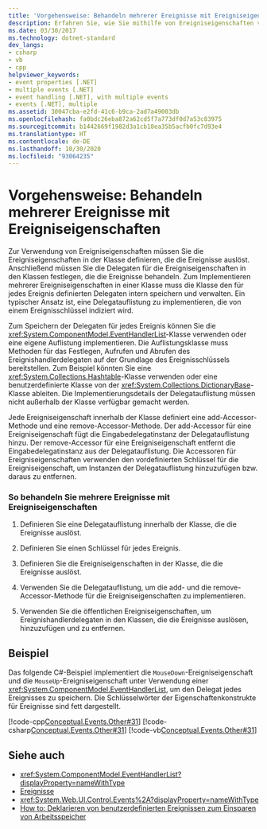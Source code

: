 ```yaml
---
title: 'Vorgehensweise: Behandeln mehrerer Ereignisse mit Ereigniseigenschaften'
description: Erfahren Sie, wie Sie mithilfe von Ereigniseigenschaften viele Ereignisse verarbeiten. Definieren Sie Delegatsammlungen, Ereignisschlüssel und Ereigniseigenschaften. Implementieren Sie die add- und die remove-Zugriffsmethode.
ms.date: 03/30/2017
ms.technology: dotnet-standard
dev_langs:
- csharp
- vb
- cpp
helpviewer_keywords:
- event properties [.NET]
- multiple events [.NET]
- event handling [.NET], with multiple events
- events [.NET], multiple
ms.assetid: 30047cba-e2fd-41c6-b9ca-2ad7a49003db
ms.openlocfilehash: fa0bdc26eba872a62cd5f7a773df0d7a53c83975
ms.sourcegitcommit: b1442669f1982d3a1cb18ea35b5acfb0fc7d93e4
ms.translationtype: HT
ms.contentlocale: de-DE
ms.lasthandoff: 10/30/2020
ms.locfileid: "93064235"
---
```

# <a name="how-to-handle-multiple-events-using-event-properties"></a>Vorgehensweise: Behandeln mehrerer Ereignisse mit Ereigniseigenschaften
Zur Verwendung von Ereigniseigenschaften müssen Sie die Ereigniseigenschaften in der Klasse definieren, die die Ereignisse auslöst. Anschließend müssen Sie die Delegaten für die Ereigniseigenschaften in den Klassen festlegen, die die Ereignisse behandeln. Zum Implementieren mehrerer Ereigniseigenschaften in einer Klasse muss die Klasse den für jedes Ereignis definierten Delegaten intern speichern und verwalten. Ein typischer Ansatz ist, eine Delegatauflistung zu implementieren, die von einem Ereignisschlüssel indiziert wird.  
  
 Zum Speichern der Delegaten für jedes Ereignis können Sie die <xref:System.ComponentModel.EventHandlerList>-Klasse verwenden oder eine eigene Auflistung implementieren. Die Auflistungsklasse muss Methoden für das Festlegen, Aufrufen und Abrufen des Ereignishandlerdelegaten auf der Grundlage des Ereignisschlüssels bereitstellen. Zum Beispiel könnten Sie eine <xref:System.Collections.Hashtable>-Klasse verwenden oder eine benutzerdefinierte Klasse von der <xref:System.Collections.DictionaryBase>-Klasse ableiten. Die Implementierungsdetails der Delegatauflistung müssen nicht außerhalb der Klasse verfügbar gemacht werden.  
  
 Jede Ereigniseigenschaft innerhalb der Klasse definiert eine add-Accessor-Methode und eine remove-Accessor-Methode. Der add-Accessor für eine Ereigniseigenschaft fügt die Eingabedelegatinstanz der Delegatauflistung hinzu. Der remove-Accessor für eine Ereigniseigenschaft entfernt die Eingabedelegatinstanz aus der Delegatauflistung. Die Accessoren für Ereigniseigenschaften verwenden den vordefinierten Schlüssel für die Ereigniseigenschaft, um Instanzen der Delegatauflistung hinzuzufügen bzw. daraus zu entfernen.  
  
### <a name="to-handle-multiple-events-using-event-properties"></a>So behandeln Sie mehrere Ereignisse mit Ereigniseigenschaften  
  
1. Definieren Sie eine Delegatauflistung innerhalb der Klasse, die die Ereignisse auslöst.  
  
2. Definieren Sie einen Schlüssel für jedes Ereignis.  
  
3. Definieren Sie die Ereigniseigenschaften in der Klasse, die die Ereignisse auslöst.  
  
4. Verwenden Sie die Delegatauflistung, um die add- und die remove-Accessor-Methode für die Ereigniseigenschaften zu implementieren.  
  
5. Verwenden Sie die öffentlichen Ereigniseigenschaften, um Ereignishandlerdelegaten in den Klassen, die die Ereignisse auslösen, hinzuzufügen und zu entfernen.  
  
## <a name="example"></a>Beispiel  
 Das folgende C#-Beispiel implementiert die `MouseDown`-Ereigniseigenschaft und die `MouseUp`-Ereigniseigenschaft unter Verwendung einer <xref:System.ComponentModel.EventHandlerList>, um den Delegat jedes Ereignisses zu speichern. Die Schlüsselwörter der Eigenschaftenkonstrukte für Ereignisse sind fett dargestellt.  
  
 [!code-cpp[Conceptual.Events.Other#31](../../../samples/snippets/cpp/VS_Snippets_CLR/conceptual.events.other/cpp/example3.cpp#31)]
 [!code-csharp[Conceptual.Events.Other#31](../../../samples/snippets/csharp/VS_Snippets_CLR/conceptual.events.other/cs/example3.cs#31)]
 [!code-vb[Conceptual.Events.Other#31](../../../samples/snippets/visualbasic/VS_Snippets_CLR/conceptual.events.other/vb/example3.vb#31)]  
  
## <a name="see-also"></a>Siehe auch

- <xref:System.ComponentModel.EventHandlerList?displayProperty=nameWithType>
- [Ereignisse](index.md)
- <xref:System.Web.UI.Control.Events%2A?displayProperty=nameWithType>
- [How to: Deklarieren von benutzerdefinierten Ereignissen zum Einsparen von Arbeitsspeicher](../../visual-basic/programming-guide/language-features/events/how-to-declare-custom-events-to-conserve-memory.md)
